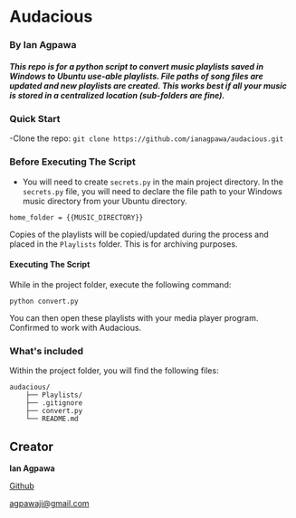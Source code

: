 # Audacious
### By Ian Agpawa
##### This repo is for a python script to convert music playlists saved in Windows to Ubuntu use-able playlists.  File paths of song files are updated and new playlists are created.  This works best if all your music is stored in a centralized location (sub-folders are fine).  

### Quick Start
-Clone the repo: `git clone https://github.com/ianagpawa/audacious.git`


### Before Executing The Script
- You will need to create `secrets.py` in the main project directory.  In the `secrets.py` file, you will need to declare the file path to your Windows music directory from your Ubuntu directory.
```
home_folder = {{MUSIC_DIRECTORY}}
```

Copies of the playlists will be copied/updated during the process and placed in the `Playlists` folder.  This is for archiving purposes.


#### Executing The Script
While in the project folder, execute the following command:
```
python convert.py
```

You can then open these playlists with your media player program.  Confirmed to work with Audacious.

### What's included
Within the project folder, you will find the following files:

```
audacious/
    ├── Playlists/
    ├── .gitignore
    ├── convert.py
    └── README.md
```

## Creator

**Ian Agpawa**


[Github](https://github.com/ianagpawa)

 agpawaji@gmail.com
